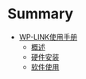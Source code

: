 # Summary

* [WP-LINK使用手册](javascript:;)
  * [概述](README.md)
  * [硬件安装](hardware.md)
  * [软件使用](soft.md)

